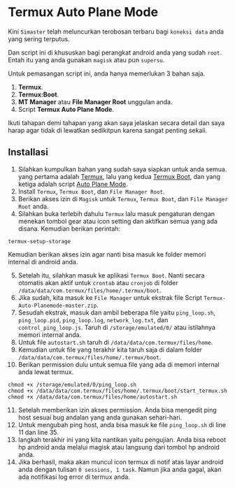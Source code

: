 # Termux Auto Plane Mode

Kini `Simaster` telah meluncurkan terobosan terbaru bagi `koneksi data` anda yang sering terputus.

Dan script ini di khususkan bagi perangkat android anda yang sudah `root`. Entah itu yang anda gunakan `magisk` atau pun `supersu`.

Untuk pemasangan script ini, anda hanya memerlukan 3 bahan saja.

1. **Termux**.
2. **Termux:Boot**.
3. **MT Manager** atau **File Manager Root** unggulan anda.
4. Script **Termux Auto Plane Mode**.

Ikuti tahapan demi tahapan yang akan saya jelaskan secara detail dan saya harap agar tidak di lewatkan sedikitpun karena sangat penting sekali.

## Installasi

1. Silahkan kumpulkan bahan yang sudah saya siapkan untuk anda semua. yang pertama adalah [Termux](https://f-droid.org/repo/com.termux_1020.apk), lalu yang kedua [Termux Boot](https://f-droid.org/repo/com.termux.boot_1000.apk), dan yang ketiga adalah script [Auto Plane Mode](https://github.com/masterwifinetworksolution/termux-auto-planemode/archive/refs/heads/main.zip).
2. Install `Termux`, `Termux Boot`, dan `File Manager Root`.
3. Berikan akses izin di `Magisk` untuk `Termux`, `Termux Boot`, dan `File Manager Root` anda.
4. Silahkan buka terlebih dahulu `Termux` lalu masuk pengaturan dengan menekan tombol gear atau icon setting dan aktifkan semua yang ada disana. Kemudian berikan perintah:

```
termux-setup-storage
```

Kemudian berikan akses izin agar nanti bisa masuk ke folder memori internal di android anda.

5. Setelah itu, silahkan masuk ke aplikasi `Termux Boot`. Nanti secara otomatis akan aktif untuk `crontab` atau `cronjob` di folder `/data/data/com.termux/files/home/.termux/boot`.
6. Jika sudah, kita masuk ke `File Manager` untuk ekstrak file Script `Termux-Auto-Planemode-master.zip`.
7. Sesudah ekstrak, masuk dan ambil beberapa file yaitu `ping_loop.sh`, `ping_loop.pid`, `ping_loop.log`, `network_log.txt`, dan `control_ping_loop.js`. Taruh di `/storage/emulated/0/` atau istilahnya memori internal anda.
8. Untuk file `autostart.sh` taruh di `/data/data/com.termux/files/home`.
9. Kemudian untuk file yang terakhir kita taruh saja di dalam folder `/data/data/com.termux/files/home/.termux/boot`.
10. Berikan permission dulu untuk semua file yang ada di memori internal anda lewat termux.

```
chmod +x /storage/emulated/0/ping_loop.sh
chmod +x /data/data/com.termux/files/home/.termux/boot/start_termux.sh
chmod +x /data/data/com.termux/files/home/autostart.sh
```

11. Setelah memberikan izin akses permission. Anda bisa mengedit ping host sesuai bug andalan yang anda gunakan sehari-hari.
12. Untuk mengubah ping host, anda bisa masuk ke file `ping_loop.sh` di line 11 dan line 35.
13. langkah terakhir ini yang kita nantikan yaitu pengujian. Anda bisa reboot hp android anda melalui magisk atau langsung dari tombol hp android anda.
14. Jika berhasil, maka akan muncul icon termux di notif atas layar android anda dengan tulisan `0 sessions, 1 task`. Namun jika anda gagal, akan ada notifikasi log error di termux anda.
